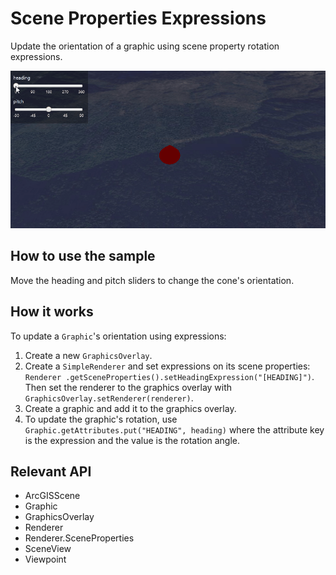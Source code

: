 # Scene Properties Expressions

Update the orientation of a graphic using scene property rotation expressions.

![](ScenePropertiesExpressions.gif)

## How to use the sample

Move the heading and pitch sliders to change the cone's orientation.

## How it works

To update a `Graphic`'s orientation using expressions:

1.  Create a new `GraphicsOverlay`.
2.  Create a `SimpleRenderer` and set expressions on its scene properties: `Renderer
  .getSceneProperties().setHeadingExpression("[HEADING]")`. Then set the renderer to the graphics overlay 
  with  `GraphicsOverlay.setRenderer(renderer)`.
3.  Create a graphic and add it to the graphics overlay.
4.  To update the graphic's rotation, use `Graphic.getAttributes.put("HEADING", heading)` where the attribute key is
  the expression and the value is the rotation angle.

## Relevant API

*   ArcGISScene
*   Graphic
*   GraphicsOverlay
*   Renderer
*   Renderer.SceneProperties
*   SceneView
*   Viewpoint

